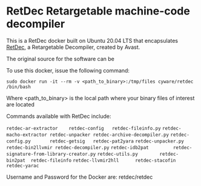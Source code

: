 # RetDec Retargetable machine-code decompiler

This is a RetDec docker built on Ubuntu 20.04 LTS that encapsulates [RetDec][1], a Retargetable Decompiler, created by Avast.

The original source for the software can be 

To use this docker, issue the following command:

`sudo docker run -it --rm -v <path_to_binary>:/tmp/files cyware/retdec /bin/bash`

Where <path_to_binary> is the local path where your binary files of interest are located

Commands available with RetDec include:

`retdec-ar-extractor    retdec-config   retdec-fileinfo.py`
`retdec-macho-extractor retdec-unpacker retdec-archive-decompiler.py`
`retdec-config.py       retdec-getsig   retdec-pat2yara`
`retdec-unpacker.py     retdec-bin2llvmir retdec-decompiler.py`
`retdec-idb2pat         retdec-signature-from-library-creator.py`
`retdec-utils.py        retdec-bin2pat  retdec-fileinfo`
`retdec-llvmir2hll      retdec-stacofin retdec-yarac`

Username and Password for the Docker are: retdec/retdec

  [1]: https://github.com/avast/retdec
